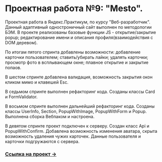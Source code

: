 # Проектная работа №9: "Mesto".
Проектная работа  в Яндекс.Практикум, по курсу "Веб-разработчик". Данный адаптивный одностроничный сайт выполнен по методологии БЭМ. В проекте реализованы базовые функции JS - открытие/закрытие popup; редактирование имени и описания профиля(взаимодействия с DOM деревом).

По итогам пятого спринта добавлены возможности: добавление карточки пользователем; ставить/убирать лайки; удалять карточки; просмотр фото в всплывающем окне; плавное открытие и закрытие попаов.

В шестом спринте добавлена валидация, возможность закрытия окон кликом мимо и клавешей Esc.

В седьмом спринте выполнен рефакторинг кода. Созданы классы Card и FormValidator.

В восьмом спринте выполнен дальнейший рефакторинг кода. Созданы классы UserInfo, Section, PopupWithImage, PopupWithForm и Popup. Выполнена сборка Вебпаком и настроена.

В девятом спринте проект подключен к серверу. Создан класс Api и PopupWithConfirm. Добавлена возможность изменения аватара, скрыта возможность удаления чужих карточек. Данные пользователя и карточки подгружаются с сервера.

### [Ссылка на проект &rarr;](https://baibarsm.github.io/mesto/)
